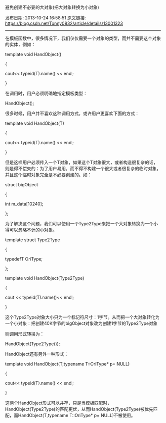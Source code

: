 避免创建不必要的大对象(把大对象转换为小对象)

发布日期: 2013-10-24 16:58:51
原文链接: https://blog.csdn.net/Tonny0832/article/details/13001323

---

在模板函数中，很多情况下，我们仅仅需要一个对象的类型，而并不需要这个对象的实体，例如：

template<typenameT> void HandObject()

{

cout<< typeid(T).name() << endl;

} 

在调用时，用户必须明确地指定模板类型：

HandObject<bigObject>();

很多时候，用户并不喜欢这种调用方式，或许用户更喜欢下面的方式：

template<typenameT> void HandObject(T)

{ 

cout<< typeid(T).name() << endl;

} 

但是这样用户必须传入一个T对象，如果这个T对象很大，或者构造很复杂的话，则是得不偿失的：为了用户易用，而不得不构建一个很大或者很复杂的临时对象，并且这个临时对象完全是不必要创建的。如：

struct bigObject

{

int m_data[10240];

};

为了解决这个问题，我们可以使用一个Type2Type来把一个大对象转换为一个小得可以忽略不计的小对象。

template<typenameT> struct Type2Type

{

typedefT OriType;

};

template<typenameT> void HandObject(Type2Type<T>)

{ 

cout << typeid(T).name()<< endl;

}

这个Type2Type对象大小只为一个标记符尺寸：1字节。从而把一个大对象转化为一个小对象：把创建40K字节的bigObject对象改为创建1字节的Type2Type对象

则调用形式转换为：

HandObject(Type2Type<bigObject>());

HandObject还有另外一种形式：

template<typenameT> void HandObject(T,typename T::OriType* p= NULL)

{ 

cout<< typeid(T).name() << endl;

}

这两个HandObject形式可以并存，只是当模板匹配时，HandObject(Type2Type<T>)的匹配更优，从而HandObject(Type2Type<T>)被优先匹配，而HandObject(T,typename T::OriType* p= NULL)不被使用。
